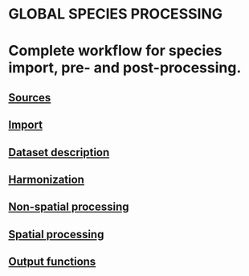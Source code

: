 # GLOBAL SPECIES PROCESSING
# Complete workflow for species import, pre- and post-processing.

## [Sources](./sources.md)

## [Import](./import.md)

## [Dataset description](./dataset_description.md)

## [Harmonization](./harmonization.md)

## [Non-spatial processing](./non_spatial_processing.md)

## [Spatial processing](./spatial_processing.md)

## [Output functions](./output_functions.md)

